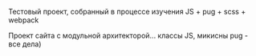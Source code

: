 Тестовый проект, собранный в процессе изучения JS + pug + scss + webpack

Проект сайта с модульной архитекторой... классы JS, микисны pug - все дела)
